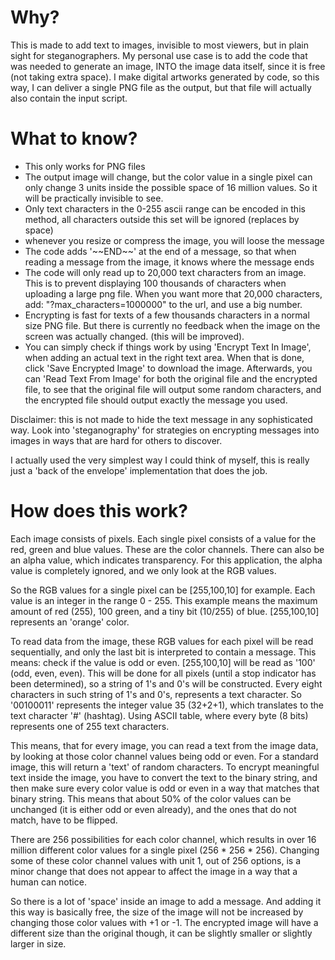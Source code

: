 Why?
====

This is made to add text to images, invisible to most viewers, but in plain sight for steganographers.
My personal use case is to add the code that was needed to generate an image, INTO the image data itself, since it is free (not taking extra space).
I make digital artworks generated by code, so this way, I can deliver a single PNG file as the output, but that file will actually also contain the input script.

What to know?
=============
- This only works for PNG files
- The output image will change, but the color value in a single pixel can only change 3 units inside the possible space of 16 million values. So it will be practically invisible to see.
- Only text characters in the 0-255 ascii range can be encoded in this method, all characters outside this set will be ignored (replaces by space)
- whenever you resize or compress the image, you will loose the message
- The code adds '\~\~END\~\~' at the end of a message, so that when reading a message from the image, it knows where the message ends 
- The code will only read up to 20,000 text characters from an image. This is to prevent displaying 100 thousands of characters when uploading a large png file.
When you want more that 20,000 characters, add: "?max_characters=1000000" to the url, and use a big number.
- Encrypting is fast for texts of a few thousands characters in a normal size PNG file. 
But there is currently no feedback when the image on the screen was actually changed. (this will be improved).
- You can simply check if things work by using 'Encrypt Text In Image', when adding an actual text in the right text area.
When that is done, click 'Save Encrypted Image' to download the image.  Afterwards, you can 'Read Text From Image' for both the original file and the encrypted file, to see that the original file will output some random characters, and the encrypted file should output exactly the message you used.


Disclaimer: this is not made to hide the text message in any sophisticated way.
Look into 'steganography' for strategies on encrypting messages into images in ways that are hard for others to discover.

I actually used the very simplest way I could think of myself, this is really just a 'back of the envelope' implementation that does the job.


How does this work?
===================
Each image consists of pixels. Each single pixel consists of a value for the
red, green and blue values. These are the color channels. There can also be an alpha value, which indicates transparency.
For this application, the alpha value is completely ignored, and we only look at the RGB values.

So the RGB values for a single pixel can be [255,100,10] for example.
Each value is an integer in the range 0 - 255. This example means the maximum amount of red (255), 100 green, and a tiny bit (10/255) of blue.
[255,100,10] represents an 'orange' color.

To read data from the image, these RGB values for each pixel will be read sequentially, and only the last bit is interpreted to contain a message.
This means: check if the value is odd or even. [255,100,10] will be read as '100' (odd, even, even).
This will be done for all pixels (until a stop indicator has been determined), so a string of 1's and 0's will be constructed.
Every eight characters in such string of 1's and 0's, represents a text character. So '00100011' represents the integer value 35 (32+2+1), which translates to the text character '#' (hashtag).
Using ASCII table, where every byte (8 bits) represents one of 255 text characters.

This means, that for every image, you can read a text from the image data, by looking at those color channel values being odd or even.
For a standard image, this will return a 'text' of random characters.
To encrypt meaningful text inside the image, you have to convert the text to the binary string, and then make sure every color value is odd or even in a way that matches that binary string.
This means that about 50% of the color values can be unchanged (it is either odd or even already), and the ones that do not match, have to be flipped.

There are 256 possibilities for each color channel, which results in over 16 million different color values for a single pixel (256 * 256 * 256).
Changing some of these color channel values with unit 1, out of 256 options, is a minor change that does not appear to affect the image in a way that a human can notice.

So there is a lot of 'space' inside an image to add a message. And adding it this way is basically free, the size of the image will not be increased by changing those color values with +1 or -1.
The encrypted image will have a different size than the original though, it can be slightly smaller or slightly larger in size.
